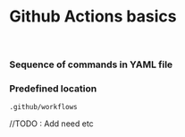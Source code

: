 <!-- .slide: class="with-code"-->

# Github Actions basics

<br>

### Sequence of commands in YAML file

### Predefined location 
 
`.github/workflows`

//TODO : Add need etc 